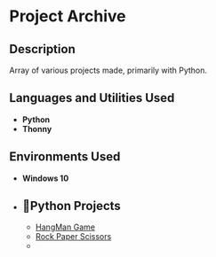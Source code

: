 <h1>Project Archive</h1>


<h2>Description</h2>
Array of various projects made, primarily with Python.
<br />


<h2>Languages and Utilities Used</h2>

- <b>Python</b> 
- <b>Thonny</b>

<h2>Environments Used </h2>

- <b>Windows 10</b> 

- <b>🐍Python Projects</b>
  -
  - [HangMan Game](https://replit.com/@n8gariepy/Hangman?v=2)
  - [Rock Paper Scissors](https://replit.com/@n8gariepy/RockPaperScissors?v=1)
  - 

<!--
 ```diff
- text in red
+ text in green
! text in orange
# text in gray
@@ text in purple (and bold)@@
```
--!>
